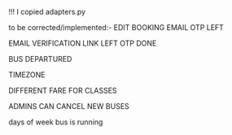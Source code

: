 !!! I copied adapters.py

to be corrected/implemented:- EDIT BOOKING EMAIL OTP LEFT

EMAIL VERIFICATION LINK LEFT OTP DONE

BUS DEPARTURED

TIMEZONE

DIFFERENT FARE FOR CLASSES

ADMINS CAN CANCEL NEW BUSES

days of week bus is running